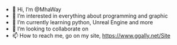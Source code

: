 - 👋 Hi, I’m @MhaWay
- 👀 I’m interested in everything about programming and graphic
- 🌱 I’m currently learning python, Unreal Engine and more
- 💞️ I’m looking to collaborate on 
- 📫 How to reach me, go on my site, https://www.ggally.net/Site

<!---
MhaWay/MhaWay is a ✨ special ✨ repository because its `README.md` (this file) appears on your GitHub profile.
You can click the Preview link to take a look at your changes.
--->
